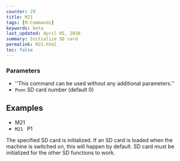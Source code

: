 ```yaml
---
counter: 29
title: M21
tags: [M-Commands] 
keywords: beta 
last_updated: April 05, 2020 
summary: Initialize SD card 
permalink: M21.html
toc: false 
---
```



### Parameters

* ''This command can be used without any additional parameters.''
* `Pnnn` SD card number (default 0)

## Examples

* M21
* ` M21  ` P1

The specified SD card is initialized. If an SD card is loaded when the machine is switched on, this will happen by default. SD card must be initialized for the other SD functions to work.


